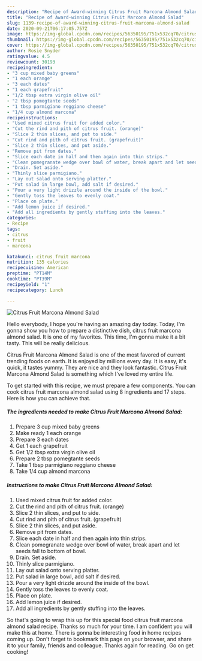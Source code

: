 ```yaml
---
description: "Recipe of Award-winning Citrus Fruit Marcona Almond Salad"
title: "Recipe of Award-winning Citrus Fruit Marcona Almond Salad"
slug: 1139-recipe-of-award-winning-citrus-fruit-marcona-almond-salad
date: 2020-09-21T06:17:05.757Z
image: https://img-global.cpcdn.com/recipes/56350195/751x532cq70/citrus-fruit-marcona-almond-salad-recipe-main-photo.jpg
thumbnail: https://img-global.cpcdn.com/recipes/56350195/751x532cq70/citrus-fruit-marcona-almond-salad-recipe-main-photo.jpg
cover: https://img-global.cpcdn.com/recipes/56350195/751x532cq70/citrus-fruit-marcona-almond-salad-recipe-main-photo.jpg
author: Rosie Snyder
ratingvalue: 4.5
reviewcount: 30193
recipeingredient:
- "3 cup mixed baby greens"
- "1 each orange"
- "3 each dates"
- "1 each grapefruit"
- "1/2 tbsp extra virgin olive oil"
- "2 tbsp pomegtante seeds"
- "1 tbsp parmigiano reggiano cheese"
- "1/4 cup almond marcona"
recipeinstructions:
- "Used mixed citrus fruit for added color."
- "Cut the rind and pith of citrus fruit. (orange)"
- "Slice 2 thin slices, and put to side."
- "Cut rind and pith of citrus fruit. (grapefruit)"
- "Slice 2 thin slices, and put aside."
- "Remove pit from dates."
- "Slice each date in half and then again into thin strips."
- "Clean pomegranate wedge over bowl of water, break apart and let seeds fall to bottom of bowl."
- "Drain. Set aside."
- "Thinly slice parmigiano."
- "Lay out salad onto serving platter."
- "Put salad in large bowl, add salt if desired."
- "Pour a very light drizzle around the inside of the bowl."
- "Gently toss the leaves to evenly coat."
- "Place on plate."
- "Add lemon juice if desired."
- "Add all ingredients by gently stuffing into the leaves."
categories:
- Recipe
tags:
- citrus
- fruit
- marcona

katakunci: citrus fruit marcona 
nutrition: 135 calories
recipecuisine: American
preptime: "PT14M"
cooktime: "PT39M"
recipeyield: "1"
recipecategory: Lunch

---
```



![Citrus Fruit Marcona Almond Salad](https://img-global.cpcdn.com/recipes/56350195/751x532cq70/citrus-fruit-marcona-almond-salad-recipe-main-photo.jpg)

Hello everybody, I hope you're having an amazing day today. Today, I'm gonna show you how to prepare a distinctive dish, citrus fruit marcona almond salad. It is one of my favorites. This time, I'm gonna make it a bit tasty. This will be really delicious.



Citrus Fruit Marcona Almond Salad is one of the most favored of current trending foods on earth. It is enjoyed by millions every day. It is easy, it's quick, it tastes yummy. They are nice and they look fantastic. Citrus Fruit Marcona Almond Salad is something which I've loved my entire life.


To get started with this recipe, we must prepare a few components. You can cook citrus fruit marcona almond salad using 8 ingredients and 17 steps. Here is how you can achieve that.

<!--inarticleads1-->

##### The ingredients needed to make Citrus Fruit Marcona Almond Salad:

1. Prepare 3 cup mixed baby greens
1. Make ready 1 each orange
1. Prepare 3 each dates
1. Get 1 each grapefruit
1. Get 1/2 tbsp extra virgin olive oil
1. Prepare 2 tbsp pomegtante seeds
1. Take 1 tbsp parmigiano reggiano cheese
1. Take 1/4 cup almond marcona




<!--inarticleads2-->

##### Instructions to make Citrus Fruit Marcona Almond Salad:

1. Used mixed citrus fruit for added color.
1. Cut the rind and pith of citrus fruit. (orange)
1. Slice 2 thin slices, and put to side.
1. Cut rind and pith of citrus fruit. (grapefruit)
1. Slice 2 thin slices, and put aside.
1. Remove pit from dates.
1. Slice each date in half and then again into thin strips.
1. Clean pomegranate wedge over bowl of water, break apart and let seeds fall to bottom of bowl.
1. Drain. Set aside.
1. Thinly slice parmigiano.
1. Lay out salad onto serving platter.
1. Put salad in large bowl, add salt if desired.
1. Pour a very light drizzle around the inside of the bowl.
1. Gently toss the leaves to evenly coat.
1. Place on plate.
1. Add lemon juice if desired.
1. Add all ingredients by gently stuffing into the leaves.




So that's going to wrap this up for this special food citrus fruit marcona almond salad recipe. Thanks so much for your time. I am confident you will make this at home. There is gonna be interesting food in home recipes coming up. Don't forget to bookmark this page on your browser, and share it to your family, friends and colleague. Thanks again for reading. Go on get cooking!
